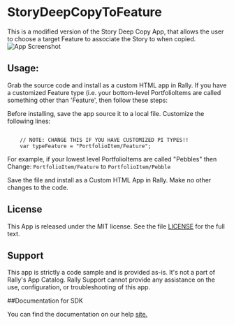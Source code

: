StoryDeepCopyToFeature
=================================================

This is a modified version of the Story Deep Copy App, that allows the user to choose
a target Feature to associate the Story to when copied.
![App Screenshot](https://raw.githubusercontent.com/markwilliams970/Rally-ExampleApps/master/StoryDeepCopyToFeature/images/screenshot1.pnga)

## Usage:

Grab the source code and install as a custom HTML app in Rally. If you have a customized
Feature type (i.e. your bottom-level PortfolioItems are called something other than
'Feature', then follow these steps:

Before installing, save the app source it to a local file. Customize the following lines:

```

	// NOTE: CHANGE THIS IF YOU HAVE CUSTOMIZED PI TYPES!!
	var typeFeature = "PortfolioItem/Feature";

```

For example, if your lowest level PortfolioItems are called "Pebbles" then Change: `PortfolioItem/Feature` to `PortfolioItem/Pebble`

Save the file and install as a Custom HTML App in Rally. Make no other changes to the code.


## License

This App is released under the MIT license.  See the file [LICENSE](./LICENSE) for the full text.

## Support
This app is strictly a code sample and is provided as-is. It's not a part of Rally's App Catalog. Rally Support cannot provide any assistance on the use, configuration, or troubleshooting of this app.

##Documentation for SDK

You can find the documentation on our help [site.](https://developer.rallydev.com)
